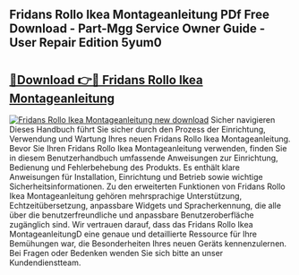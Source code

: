 ## Fridans Rollo Ikea Montageanleitung PDf Free Download - Part-Mgg Service Owner Guide - User Repair Edition 5yum0

# <h2><a href="http://df8al7.blite.top/?on=Fridans+Rollo+Ikea+Montageanleitung">🔗Download 👉🔴 Fridans Rollo Ikea Montageanleitung</a></h2>

[![Fridans Rollo Ikea Montageanleitung new download](https://i.imgur.com/lujVjoI.png)](http://df8al7.blite.top/?on=Fridans+Rollo+Ikea+Montageanleitung)
Sicher navigieren Dieses Handbuch führt Sie sicher durch den Prozess der Einrichtung, Verwendung und Wartung Ihres neuen Fridans Rollo Ikea Montageanleitung. Bevor Sie Ihren Fridans Rollo Ikea Montageanleitung verwenden, finden Sie in diesem Benutzerhandbuch umfassende Anweisungen zur Einrichtung, Bedienung und Fehlerbehebung des Produkts. Es enthält klare Anweisungen für Installation, Einrichtung und Betrieb sowie wichtige Sicherheitsinformationen. Zu den erweiterten Funktionen von Fridans Rollo Ikea Montageanleitung gehören mehrsprachige Unterstützung, Echtzeitübersetzung, anpassbare Widgets und Spracherkennung, die alle über die benutzerfreundliche und anpassbare Benutzeroberfläche zugänglich sind. Wir vertrauen darauf, dass das Fridans Rollo Ikea MontageanleitungD eine genaue und detaillierte Ressource für Ihre Bemühungen war, die Besonderheiten Ihres neuen Geräts kennenzulernen. Bei Fragen oder Bedenken wenden Sie sich bitte an unser Kundendienstteam.
